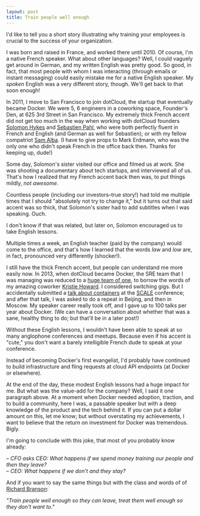 ```yaml
---
layout: post
title: Train people well enough
---
```


I'd like to tell you a short story illustrating why
training your employees is crucial to the success of
your organization.

I was born and raised in France, and worked there
until 2010. Of course, I'm a native French speaker.
What about other languages?
Well, I could vaguely get around in German,
and my written English was pretty good. So good, in
fact, that most people with whom I was interacting
(through emails or instant messaging) could easily
mistake me for a native English speaker. My
*spoken* English was a very different story, though.
We'll get back to that soon enough!

In 2011, I move to San Francisco to join dotCloud,
the startup that eventually became Docker. We were
5, 6 engineers in a coworking space, Founder's Den,
at 625 3rd Street in San Francisco. My extremely
thick French accent did not get too much in the way
when working with 
dotCloud founders [Solomon Hykes](https://twitter.com/solomonstre)
and [Sebastien Pahl](https://twitter.com/sebp), who
were both perfectly fluent in French and English
(and German as well for Sebastien); or with my
fellow compatriot [Sam Alba](https://twitter.com/sam_alba).
(I have to give props to Mark Erdmann, who was
the only one who didn't speak French in the
office back then. Thanks for keeping up, dude!)

Some day, Solomon's sister visited our office and
filmed us at work. She was shooting a documentary about
tech startups, and interviewed all of us. That's how I
realized that my French accent back then was, to
put things mildly, *not awesome*.

Countless people (including our investors–true story!) had
told me multiple times that I should "absolutely not try to change it,"
but it turns out that said accent was so thick, that Solomon's
sister had to add subtitles when I was speaking. Ouch.

I don't know if that was related, but later on,
Solomon encouraged us to take English lessons. 

Multiple times a week, an English teacher (paid by the company)
would come to the office, and that's how I learned that the words
*law* and *low* are, in fact, pronounced very differently (shocker!).

I still have the thick French accent, but people
can understand me more easily now. In 2013, when dotCloud became
Docker, the SRE team that I was managing was reduced to a [huge team of one](
https://youtu.be/hwkqju_BXEo?t=34m30s), to borrow the words
of my amazing coworker [Kristie Howard](https://twitter.com/kristiehow).
I considered switching gigs. But I accidentally submitted
a [talk about containers](https://www.socallinuxexpo.org/scale11x/presentations/lightweight-virtualization-namespaces-cgroups-and-unioning-filesystems.html)
at the [SCALE](https://www.socallinuxexpo.org) conference;
and after that talk, I was asked to do a repeat in Beijing,
and then in Moscow. My speaker career really took off, and
I gave up to 100 talks per year about Docker. (We can have
a conversation about whether that was a sane, healthy
thing to do; but that'll be in a later post!)

Without these English lessons, I wouldn't have been able to speak
at so many anglophone conferences and meetups. Because even if
his accent is "cute," you don't want a barely intelligible
French dude to speak at your conference.

Instead of becoming Docker's first evangelist, I'd probably
have continued to build infrastructure and fling requests at 
cloud API endpoints (at Docker or elsewhere).

At the end of the day, these modest English lessons had a huge
impact for me. But what was the value-add for the company?
Well, I said it one paragraph above. At a moment when Docker
needed adoption, traction, and to build a community,
here I was, a passable speaker but with a deep knowledge of
the product and the tech behind it. If you can put a dollar
amount on this, let me know; but without overstating
my achievements, I want to believe that the return on investment
for Docker was tremendous. Bigly.

I'm going to conclude with this joke, that most of you
probably know already:

*– CFO asks CEO: What happens if we spend money training our people and then they leave?*
<br/>
*– CEO: What happens if we don't and they stay?*

And if you want to say the same things but with the
class and words of of [Richard Branson](https://twitter.com/richardbranson): 

*"Train people well enough so they can leave, treat them well enough so they don't want to."*


